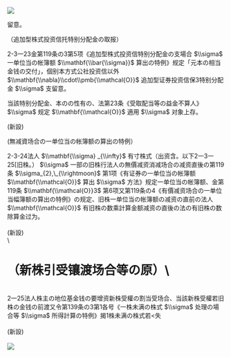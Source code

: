 ![](https://www.nta.go.jp/tmp/40b4899d-4f13-4195-ab41-3f19d6831c88/images/90582ea0b2f8090839722630573d25096539c6d353e61f3ca22ce0206d191786.jpg)

留意。

（追加型株式投资信托特别分配金の取报）

2-3一23金第119条の3第5项《追加型株式投资信特别分配金の支場合 $\\sigma$ 一单位当の帐簿额 $\\mathbf{\\bar{\\sigma}}$ 算出の特例》规定「元本の相当金钱の交付」，個别本方式公社投资信以外 $\\mathbf{\\nabla}\\cdot\\pmb{\\mathcal{O}}$ 追加型证券投资信保3特别分配金 $\\sigma$ 支留意。

当該特别分配金、本のの性有の、法第23条《受取配当等の益金不算人》 $\\sigma$ 规定 $\\mathbf{\\mathcal{O}}$ 適用 $\\sigma$ 对象上存。

(新設)

(無减資场合の一单位当の帐簿额の算出の特例）

2-3-24法人 $\\mathbf{\\sigma} _{\\infty}$ 有寸株式（出资含。以下2一3一25\[旧株。） $\\sigma$ 一部の旧株行法人の無價减资消减场合の减资直後の第119条 $\\sigma_{2},\_{\\rightmoon}$ 第1项《有证券の一单位当の帐簿额 $\\mathbf{\\mathcal{O}}$ 算出 $\\sigma$ 方法》规定一单位当の帐簿额、金第119条 $\\mathbf{\\mathcal{O}}3$ 第6项又第119条の4《有價减资场合の一单位当幅簿额の算出の特例》の规定、旧株一单位当の帐簿额の减资の直前の法人 $\\mathbf{\\mathcal{O}}$ 有旧株の数乘計算金额减资の直後の法の有旧株の数除算金过为。\
\
(新設)\
\
# （新株引受镶渡场合等の原）\
\
2一25法人株主の地位基金钱の要增资新株受權の割当受场合、当該新株受權若旧株の金钱の前渡又令第139条の3第1各号《一株未满の株式 $\\sigma$ 处理の場合等 $\\sigma$ 所得計算の特例》揭1株未满の株式若<失\
\
(新設)\
\
![](https://www.nta.go.jp/tmp/40b4899d-4f13-4195-ab41-3f19d6831c88/images/905dd4b4354d3753eb40d8c2eff39b9e0c1d0df14a9faf9e012ae34a193ae810.jpg)